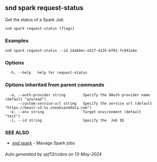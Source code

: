 ## snd spark request-status

Get the status of a Spark Job

```
snd spark request-status [flags]
```

### Examples

```
snd spark request-status --id 14abbec-e517-4135-bf01-fc041a4e
```

### Options

```
  -h, --help   help for request-status
```

### Options inherited from parent commands

```
  -a, --auth-provider string        Specify the OAuth provider name (default "azuread")
      --custom-service-url string   Specify the service url (default "https://beast-v3.%s.sneaksanddata.com")
  -e, --env string                  Target environment (default "test")
  -i, --id string                   Specify the  Job ID
```

### SEE ALSO

* [snd spark](snd_spark.md)	 - Manage Spark jobs

###### Auto generated by spf13/cobra on 13-May-2024
